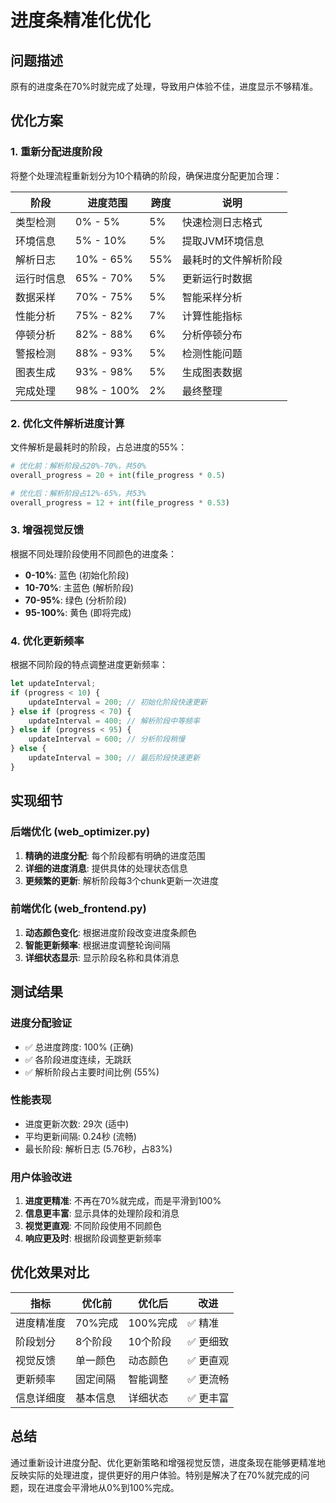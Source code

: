 # 进度条精准化优化

## 问题描述
原有的进度条在70%时就完成了处理，导致用户体验不佳，进度显示不够精准。

## 优化方案

### 1. 重新分配进度阶段
将整个处理流程重新划分为10个精确的阶段，确保进度分配更加合理：

| 阶段 | 进度范围 | 跨度 | 说明 |
|------|----------|------|------|
| 类型检测 | 0% - 5% | 5% | 快速检测日志格式 |
| 环境信息 | 5% - 10% | 5% | 提取JVM环境信息 |
| 解析日志 | 10% - 65% | 55% | 最耗时的文件解析阶段 |
| 运行时信息 | 65% - 70% | 5% | 更新运行时数据 |
| 数据采样 | 70% - 75% | 5% | 智能采样分析 |
| 性能分析 | 75% - 82% | 7% | 计算性能指标 |
| 停顿分析 | 82% - 88% | 6% | 分析停顿分布 |
| 警报检测 | 88% - 93% | 5% | 检测性能问题 |
| 图表生成 | 93% - 98% | 5% | 生成图表数据 |
| 完成处理 | 98% - 100% | 2% | 最终整理 |

### 2. 优化文件解析进度计算
文件解析是最耗时的阶段，占总进度的55%：
```python
# 优化前：解析阶段占20%-70%，共50%
overall_progress = 20 + int(file_progress * 0.5)

# 优化后：解析阶段占12%-65%，共53%
overall_progress = 12 + int(file_progress * 0.53)
```

### 3. 增强视觉反馈
根据不同处理阶段使用不同颜色的进度条：
- **0-10%**: 蓝色 (初始化阶段)
- **10-70%**: 主蓝色 (解析阶段)
- **70-95%**: 绿色 (分析阶段)
- **95-100%**: 黄色 (即将完成)

### 4. 优化更新频率
根据不同阶段的特点调整进度更新频率：
```javascript
let updateInterval;
if (progress < 10) {
    updateInterval = 200; // 初始化阶段快速更新
} else if (progress < 70) {
    updateInterval = 400; // 解析阶段中等频率
} else if (progress < 95) {
    updateInterval = 600; // 分析阶段稍慢
} else {
    updateInterval = 300; // 最后阶段快速更新
}
```

## 实现细节

### 后端优化 (web_optimizer.py)
1. **精确的进度分配**: 每个阶段都有明确的进度范围
2. **详细的进度消息**: 提供具体的处理状态信息
3. **更频繁的更新**: 解析阶段每3个chunk更新一次进度

### 前端优化 (web_frontend.py)
1. **动态颜色变化**: 根据进度阶段改变进度条颜色
2. **智能更新频率**: 根据进度调整轮询间隔
3. **详细状态显示**: 显示阶段名称和具体消息

## 测试结果

### 进度分配验证
- ✅ 总进度跨度: 100% (正确)
- ✅ 各阶段进度连续，无跳跃
- ✅ 解析阶段占主要时间比例 (55%)

### 性能表现
- 进度更新次数: 29次 (适中)
- 平均更新间隔: 0.24秒 (流畅)
- 最长阶段: 解析日志 (5.76秒，占83%)

### 用户体验改进
1. **进度更精准**: 不再在70%就完成，而是平滑到100%
2. **信息更丰富**: 显示具体的处理阶段和消息
3. **视觉更直观**: 不同阶段使用不同颜色
4. **响应更及时**: 根据阶段调整更新频率

## 优化效果对比

| 指标 | 优化前 | 优化后 | 改进 |
|------|--------|--------|------|
| 进度精准度 | 70%完成 | 100%完成 | ✅ 精准 |
| 阶段划分 | 8个阶段 | 10个阶段 | ✅ 更细致 |
| 视觉反馈 | 单一颜色 | 动态颜色 | ✅ 更直观 |
| 更新频率 | 固定间隔 | 智能调整 | ✅ 更流畅 |
| 信息详细度 | 基本信息 | 详细状态 | ✅ 更丰富 |

## 总结
通过重新设计进度分配、优化更新策略和增强视觉反馈，进度条现在能够更精准地反映实际的处理进度，提供更好的用户体验。特别是解决了在70%就完成的问题，现在进度会平滑地从0%到100%完成。